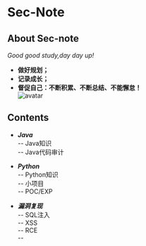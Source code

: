 # Sec-Note

## **About Sec-note**
*Good good study,day day up!<br>*
- **做好规划；**
- **记录成长；**</br>
- **督促自己：不断积累、不断总结、不能懈怠！**<br>
![avatar](http://img11.360buyimg.com/n1/jfs/t22096/92/1280095121/218636/25707f52/5b232989N5835a513.jpg)<br>
## **Contents**
- ***Java***<br>
-- Java知识<br/>
-- Java代码审计<br/>

- ***Python***<br/>
-- Python知识<br/>
-- 小项目<br/>
-- POC/EXP<br/>

- ***漏洞复现***<br/>
-- SQL注入<br/>
-- XSS<br/>
-- RCE<br/>
--
